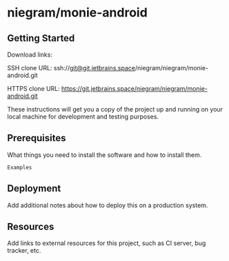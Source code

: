 # niegram/monie-android

## Getting Started

Download links:

SSH clone URL: ssh://git@git.jetbrains.space/niegram/niegram/monie-android.git

HTTPS clone URL: https://git.jetbrains.space/niegram/niegram/monie-android.git

These instructions will get you a copy of the project up and running on your local machine for
development and testing purposes.

## Prerequisites

What things you need to install the software and how to install them.

```
Examples
```

## Deployment

Add additional notes about how to deploy this on a production system.

## Resources

Add links to external resources for this project, such as CI server, bug tracker, etc.
